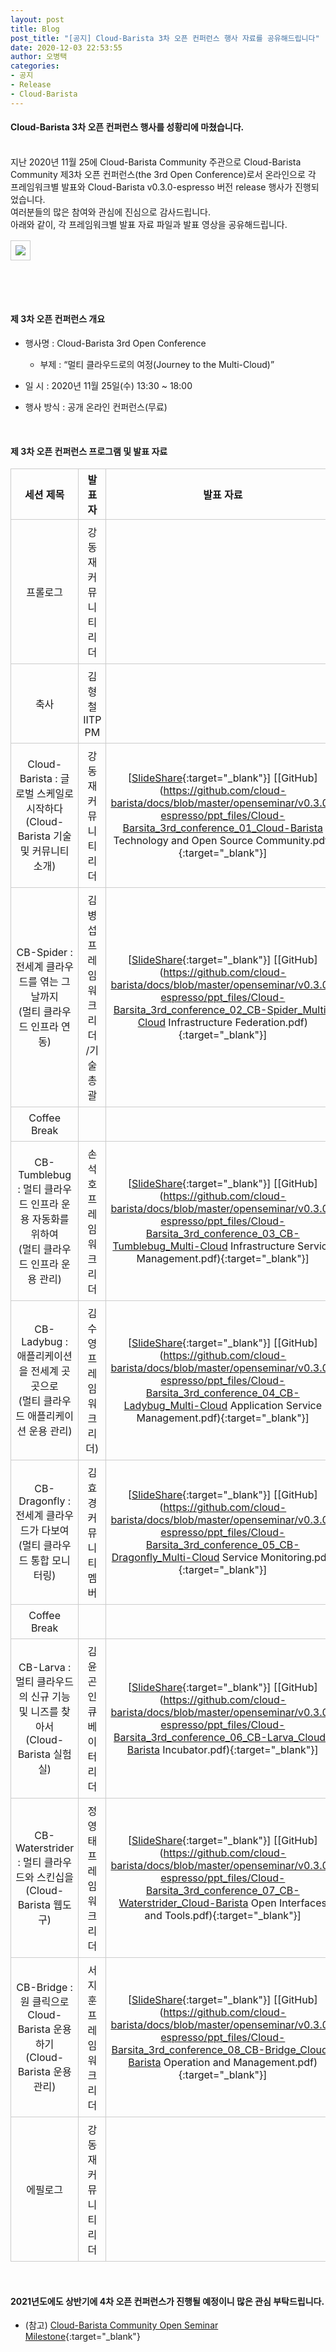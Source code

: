 ```yaml
---
layout: post
title: Blog
post_title: "[공지] Cloud-Barista 3차 오픈 컨퍼런스 행사 자료를 공유해드립니다"
date: 2020-12-03 22:53:55
author: 오병택
categories: 
- 공지
- Release
- Cloud-Barista
---
```

<style>
    table{
        border-collapse: collapse;
        border-spacing: 5px;
        border:0px solid #CCCCCC;
    }

    th{
        border:1px solid #CCCCCC;
    }

    td{
        border:1px solid #CCCCCC;
        padding: 7px;
    }
</style>

#### Cloud-Barista 3차 오픈 컨퍼런스 행사를 성황리에 마쳤습니다.
<BR>
지난 2020년 11월 25에 Cloud-Barista Community 주관으로 Cloud-Barista Community 제3차 오픈 컨퍼런스(the 3rd Open Conference)로서 온라인으로 각 프레임워크별 발표와 Cloud-Barista v0.3.0-espresso 버전 release 행사가 진행되었습니다.<BR>
여러분들의 많은 참여와 관심에 진심으로 감사드립니다.

<BR>
아래와 같이, 각 프레임워크별 발표 자료 파일과 발표 영상을 공유해드립니다.
<!--more-->

<p align="center">
<table width="760" id="Table_01" border="0" cellspacing="0" cellpadding="0">
	<tbody><tr>
		<td>
			<img src="https://cloud-barista.github.io/assets/img/blog/3rd-conference/promotion-header_only.jpg" border="0"></td>
	</tr>
    </tbody>
</table>
<BR>
</p>
<BR>

#### 제 3차 오픈 컨퍼런스 개요
* 행사명 : Cloud-Barista 3rd Open Conference<BR>
  * 부제 : “멀티 클라우드로의 여정(Journey to the Multi-Cloud)”

* 일   시 : 2020년 11월 25일(수) 13:30 ~ 18:00

* 행사 방식 : 공개 온라인 컨퍼런스(무료)

<BR>

#### 제 3차 오픈 컨퍼런스 프로그램 및 발표 자료

| 세션 제목 | 발표자 | 발표 자료 | 발표 영상 |
| :------------------------------: | :--------------: | :----------------: | :--------------------: |
| 프롤로그 | 강동재<BR>커뮤니티 리더 |  | [[YouTube](https://youtu.be/gRetdqPgp88){:target="_blank"}] |
| 축사 | 김형철<BR>IITP PM |  | [[YouTube](https://youtu.be/AypSNUUDCLk){:target="_blank"}] |
| Cloud-Barista : 글로벌 스케일로 시작하다<BR>(Cloud-Barista 기술 및 커뮤니티 소개) | 강동재<BR>커뮤니티 리더 | [[SlideShare](https://url.kr/dwzU8u){:target="_blank"}] [[GitHub](https://github.com/cloud-barista/docs/blob/master/openseminar/v0.3.0-espresso/ppt_files/Cloud-Barsita_3rd_conference_01_Cloud-Barista Technology and Open Source Community.pdf){:target="_blank"}] | [[YouTube](https://youtu.be/7nKbqly28ek){:target="_blank"}] |
| CB-Spider : 전세계 클라우드를 엮는 그날까지<BR>(멀티 클라우드 인프라 연동) | 김병섭<BR>프레임워크 리더<BR>/기술총괄 | [[SlideShare](https://url.kr/T3bJsm){:target="_blank"}] [[GitHub](https://github.com/cloud-barista/docs/blob/master/openseminar/v0.3.0-espresso/ppt_files/Cloud-Barsita_3rd_conference_02_CB-Spider_Multi-Cloud Infrastructure Federation.pdf){:target="_blank"}] | [[YouTube](https://youtu.be/wr3boYDOco4){:target="_blank"}] | 
| Coffee Break |||
| CB-Tumblebug : 멀티 클라우드 인프라 운용 자동화를 위하여<BR>(멀티 클라우드 인프라 운용 관리) | 손석호<BR>프레임워크 리더 | [[SlideShare](https://url.kr/XLqf9B){:target="_blank"}] [[GitHub](https://github.com/cloud-barista/docs/blob/master/openseminar/v0.3.0-espresso/ppt_files/Cloud-Barsita_3rd_conference_03_CB-Tumblebug_Multi-Cloud Infrastructure Service Management.pdf){:target="_blank"}] | [[YouTube](https://youtu.be/ah4rL8PLLCw){:target="_blank"}] |
| CB-Ladybug : 애플리케이션을 전세계 곳곳으로<BR>(멀티 클라우드 애플리케이션 운용 관리) | 김수영<BR>프레임워크 리더) | [[SlideShare](https://url.kr/wTELja){:target="_blank"}] [[GitHub](https://github.com/cloud-barista/docs/blob/master/openseminar/v0.3.0-espresso/ppt_files/Cloud-Barsita_3rd_conference_04_CB-Ladybug_Multi-Cloud Application Service Management.pdf){:target="_blank"}] | [[YouTube](https://youtu.be/EHQCF2TEUIA){:target="_blank"}] |
| CB-Dragonfly : 전세계 클라우드가 다보여<BR>(멀티 클라우드 통합 모니터링) | 김효경<BR>커뮤니티 멤버 | [[SlideShare](){:target="_blank"}] [[GitHub](https://github.com/cloud-barista/docs/blob/master/openseminar/v0.3.0-espresso/ppt_files/Cloud-Barsita_3rd_conference_05_CB-Dragonfly_Multi-Cloud Service Monitoring.pdf){:target="_blank"}] | [[YouTube](){:target="_blank"}] |
| Coffee Break |||
| CB-Larva : 멀티 클라우드의 신규 기능 및 니즈를 찾아서<BR>(Cloud-Barista 실험실) | 김윤곤<BR>인큐베이터 리더 | [[SlideShare](https://url.kr/ZkV4fG){:target="_blank"}] [[GitHub](https://github.com/cloud-barista/docs/blob/master/openseminar/v0.3.0-espresso/ppt_files/Cloud-Barsita_3rd_conference_06_CB-Larva_Cloud-Barista Incubator.pdf){:target="_blank"}] | [[YouTube](https://youtu.be/YRj6TIVRoYg){:target="_blank"}] |
| CB-Waterstrider : 멀티 클라우드와 스킨십을<BR>(Cloud-Barista 웹도구) | 정영태<BR>프레임워크 리더 | [[SlideShare](https://url.kr/7trgxW){:target="_blank"}] [[GitHub](https://github.com/cloud-barista/docs/blob/master/openseminar/v0.3.0-espresso/ppt_files/Cloud-Barsita_3rd_conference_07_CB-Waterstrider_Cloud-Barista Open Interfaces and Tools.pdf){:target="_blank"}] | [[YouTube](https://youtu.be/gzE9-WkCiDA){:target="_blank"}] |
| CB-Bridge : 원 클릭으로 Cloud-Barista 운용하기<BR>(Cloud-Barista 운용 관리) | 서지훈<BR>프레임워크 리더 | [[SlideShare](https://url.kr/1jnHeG){:target="_blank"}] [[GitHub](https://github.com/cloud-barista/docs/blob/master/openseminar/v0.3.0-espresso/ppt_files/Cloud-Barsita_3rd_conference_08_CB-Bridge_Cloud-Barista Operation and Management.pdf){:target="_blank"}] | [[YouTube](https://youtu.be/The18DVUUMM){:target="_blank"}] |
| 에필로그 | 강동재<BR>커뮤니티 리더 |  | [[YouTube](https://youtu.be/X36Bn1QM7zo){:target="_blank"}] |
<BR>

#### 2021년도에도 상반기에 4차 오픈 컨퍼런스가 진행될 예정이니 많은 관심 부탁드립니다.

* (참고) [Cloud-Barista Community Open Seminar Milestone](https://cloud-barista.github.io/community/ "Cloud-Barista Open Seminar Milestone"){:target="_blank"}
